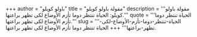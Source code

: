 +++
author = "باولو كويلو"
title = "مقولة باولو كويلو"
description = '''مقولة باولو كويلو: الحياة تنتظر دوما تأزم الأوضاع لكى تظهر براعتها.'''
quote = '''الحياة تنتظر دوما تأزم الأوضاع لكى تظهر براعتها.'''
slug = '''الحياة-تنتظر-دوما-تأزم-الأوضاع-لكى-تظهر-براعتها'''
+++
الحياة تنتظر دوما تأزم الأوضاع لكى تظهر براعتها.
